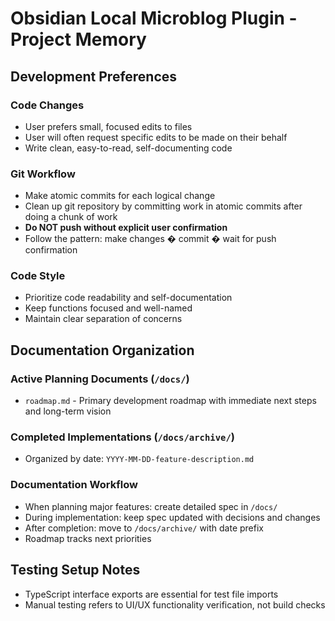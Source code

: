 # Obsidian Local Microblog Plugin - Project Memory

## Development Preferences

### Code Changes
- User prefers small, focused edits to files
- User will often request specific edits to be made on their behalf
- Write clean, easy-to-read, self-documenting code

### Git Workflow
- Make atomic commits for each logical change
- Clean up git repository by committing work in atomic commits after doing a chunk of work
- **Do NOT push without explicit user confirmation**
- Follow the pattern: make changes � commit � wait for push confirmation

### Code Style
- Prioritize code readability and self-documentation
- Keep functions focused and well-named
- Maintain clear separation of concerns

## Documentation Organization

### Active Planning Documents (`/docs/`)
- `roadmap.md` - Primary development roadmap with immediate next steps and long-term vision

### Completed Implementations (`/docs/archive/`)
- Organized by date: `YYYY-MM-DD-feature-description.md`

### Documentation Workflow
- When planning major features: create detailed spec in `/docs/`
- During implementation: keep spec updated with decisions and changes
- After completion: move to `/docs/archive/` with date prefix
- Roadmap tracks next priorities

## Testing Setup Notes
- TypeScript interface exports are essential for test file imports  
- Manual testing refers to UI/UX functionality verification, not build checks